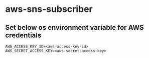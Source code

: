 # aws-sns-subscriber

## Set below os environment variable for AWS credentials

```
AWS_ACCESS_KEY_ID=<aws-access-key-id>
AWS_SECRET_ACCESS_KEY=<aws-secret-access-key>
```
